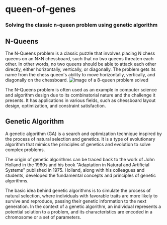 # queen-of-genes
### Solving the classic n-queen problem using genetic algorithm
## N-Queens
The N-Queens problem is a classic puzzle that involves placing N chess queens on an N×N chessboard, such that no two queens threaten each other. In other words, no two queens should be able to attack each other directly, either horizontally, vertically, or diagonally. The problem gets its name from the chess queen's ability to move horizontally, vertically, and diagonally on the chessboard.
![image of a 8-queen problem solved](https://media.geeksforgeeks.org/wp-content/uploads/20200725103943/ApronusDiagram1595653398.png)

The N-Queens problem is often used as an example in computer science and algorithm design due to its combinatorial nature and the challenge it presents. It has applications in various fields, such as chessboard layout design, optimization, and constraint satisfaction.
## Genetic Algorithm 
A genetic algorithm (GA) is a search and optimization technique inspired by the process of natural selection and genetics. It is a type of evolutionary algorithm that mimics the principles of genetics and evolution to solve complex problems.

The origin of genetic algorithms can be traced back to the work of John Holland in the 1960s and his book "Adaptation in Natural and Artificial Systems" published in 1975. Holland, along with his colleagues and students, developed the fundamental concepts and principles of genetic algorithms.

The basic idea behind genetic algorithms is to simulate the process of natural selection, where individuals with favorable traits are more likely to survive and reproduce, passing their genetic information to the next generation. In the context of a genetic algorithm, an individual represents a potential solution to a problem, and its characteristics are encoded in a chromosome or a set of parameters.

